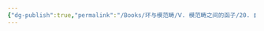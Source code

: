 ```yaml
---
{"dg-publish":true,"permalink":"/Books/环与模范畴/Ⅴ. 模范畴之间的函子/20. 自然变换/","dgPassFrontmatter":true,"created":"2024-08-08T11:42:27.978+08:00","updated":"2024-08-08T11:42:38.368+08:00"}
---
```



